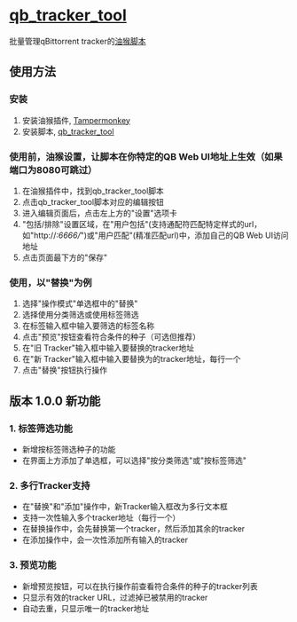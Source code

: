 # [qb_tracker_tool](https://github.com/fleapo/qb_tracker_tool)
批量管理qBittorrent tracker的[油猴脚本](https://greasyfork.org/zh-CN/scripts/539174-xyg-qbittorrent-tracker%E6%89%B9%E9%87%8F%E6%93%8D%E4%BD%9C%E8%84%9A%E6%9C%AC)

## 使用方法

### 安装
1. 安装油猴插件, [Tampermonkey](https://www.tampermonkey.net/)
2. 安装脚本, [qb_tracker_tool](https://greasyfork.org/zh-CN/scripts/539174-xyg-qbittorrent-tracker%E6%89%B9%E9%87%8F%E6%93%8D%E4%BD%9C%E8%84%9A%E6%9C%AC)


### 使用前，油猴设置，让脚本在你特定的QB Web UI地址上生效（如果端口为8080可跳过）
1. 在油猴插件中，找到qb_tracker_tool脚本
2. 点击qb_tracker_tool脚本对应的编辑按钮
3. 进入编辑页面后，点击左上方的"设置"选项卡
4. "包括/排除"设置区域，在"用户包括"(支持通配符匹配特定样式的url，如"http://*:6666/*")或"用户匹配"(精准匹配url)中，添加自己的QB Web UI访问地址
5. 点击页面最下方的"保存"


### 使用，以"替换"为例
1. 选择"操作模式"单选框中的"替换"
2. 选择使用分类筛选或使用标签筛选
3. 在标签输入框中输入要筛选的标签名称
4. 点击"预览"按钮查看符合条件的种子（可选但推荐）
5. 在"旧 Tracker"输入框中输入要替换的tracker地址
6. 在"新 Tracker"输入框中输入要替换为的tracker地址，每行一个
7. 点击"替换"按钮执行操作

## 版本 1.0.0 新功能

### 1. 标签筛选功能
- 新增按标签筛选种子的功能
- 在界面上方添加了单选框，可以选择"按分类筛选"或"按标签筛选"

### 2. 多行Tracker支持
- 在"替换"和"添加"操作中，新Tracker输入框改为多行文本框
- 支持一次性输入多个tracker地址（每行一个）
- 在替换操作中，会先替换第一个tracker，然后添加其余的tracker
- 在添加操作中，会一次性添加所有输入的tracker

### 3. 预览功能
- 新增预览按钮，可以在执行操作前查看符合条件的种子的tracker列表
- 只显示有效的tracker URL，过滤掉已被禁用的tracker
- 自动去重，只显示唯一的tracker地址